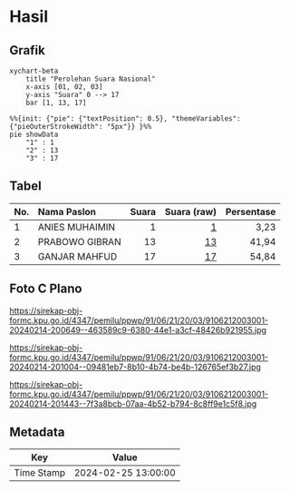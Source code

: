 # Hasil

## Grafik

```mermaid
xychart-beta
    title "Perolehan Suara Nasional"
    x-axis [01, 02, 03]
    y-axis "Suara" 0 --> 17
    bar [1, 13, 17]
```

```mermaid
%%{init: {"pie": {"textPosition": 0.5}, "themeVariables": {"pieOuterStrokeWidth": "5px"}} }%%
pie showData
    "1" : 1
    "2" : 13
    "3" : 17
```

## Tabel

| No. | Nama Paslon    | Suara | Suara (raw) | Persentase |
|:--- |:-------------- | -----:| -----------:| ----------:|
| 1   | ANIES MUHAIMIN | 1     | [1][p-1]    | 3,23       |
| 2   | PRABOWO GIBRAN | 13    | [13][p-2]   | 41,94      |
| 3   | GANJAR MAHFUD  | 17    | [17][p-3]   | 54,84      |


[p-1]: https://github.com/gigit-pemilu/pemilu-2024/blob/main/pilpres/hitung-suara/sub/91-papua/sub/06-biak-numfor/sub/21-bondifuar/sub/2003-doubo/sub/001-tps/sub/paslon-1.txt
[p-2]: https://github.com/gigit-pemilu/pemilu-2024/blob/main/pilpres/hitung-suara/sub/91-papua/sub/06-biak-numfor/sub/21-bondifuar/sub/2003-doubo/sub/001-tps/sub/paslon-2.txt
[p-3]: https://github.com/gigit-pemilu/pemilu-2024/blob/main/pilpres/hitung-suara/sub/91-papua/sub/06-biak-numfor/sub/21-bondifuar/sub/2003-doubo/sub/001-tps/sub/paslon-3.txt

## Foto C Plano

https://sirekap-obj-formc.kpu.go.id/4347/pemilu/ppwp/91/06/21/20/03/9106212003001-20240214-200649--463589c9-6380-44e1-a3cf-48426b921955.jpg

https://sirekap-obj-formc.kpu.go.id/4347/pemilu/ppwp/91/06/21/20/03/9106212003001-20240214-201004--09481eb7-8b10-4b74-be4b-126765ef3b27.jpg

https://sirekap-obj-formc.kpu.go.id/4347/pemilu/ppwp/91/06/21/20/03/9106212003001-20240214-201443--7f3a8bcb-07aa-4b52-b794-8c8ff9e1c5f8.jpg


## Metadata

| Key        | Value               |
| ---------- | ------------------- |
| Time Stamp | 2024-02-25 13:00:00 |



